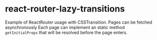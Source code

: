 # react-router-lazy-transitions
Example of ReactRouter usage with CSSTransition.
Pages can be fetched asynchronously
Each page can implement an static method `getInitialProps` that will be resolved before the page enters.

